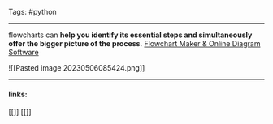 
Tags: #python

------------------------------------------
  flowcharts can **help you identify its essential steps and simultaneously offer the bigger picture of the process**.
[Flowchart Maker & Online Diagram Software](https://app.diagrams.net/)

![[Pasted image 20230506085424.png]]




---------------------
#### links:
[[]]
[[]]